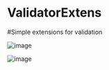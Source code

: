 # ValidatorExtens

#Simple extensions for validation

![image](https://user-images.githubusercontent.com/55326490/175791651-2eec44e9-5928-4da3-a950-e4cafb0c94ae.png)

![image](https://user-images.githubusercontent.com/55326490/175791667-bfadafb4-2815-4314-a48b-87db2ddbf3c7.png)
